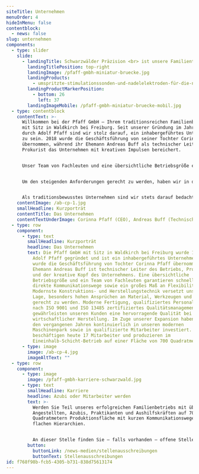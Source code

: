 ```yaml
---
siteTitle: Unternehmen
menuOrder: 4
hideInMenu: false
contentblock:
  - news: false
slug: unternehmen
components:
  - type: slider
    slide:
      - landingTitle: Schwarzwälder Präzision <br> ist unsere Familientradition.
        landingTitlePosition: top-right
        landingImage: /pfaff-gmbh-miniatur-bruecke.jpg
        landingProducts:
          - umspritzte-stimulationssonden-und-nadelelektroden-für-die-neurochirurgie
        landingProductMarkerPosition:
          - bottom: 26
            left: 37
        landingImageMobile: /pfaff-gmbh-miniatur-bruecke-mobil.jpg
  - type: contentblock
    contentText: >-
      Willkommen bei der Pfaff GmbH – Ihrem traditionsreichen Familienbetrieb
      mit Sitz in Waldkirch bei Freiburg. Seit unserer Gründung im Jahr 1991
      durch Adolf Pfaff sind wir stolz darauf, ein inhabergeführtes Unternehmen
      zu sein. 2018 wurde die Geschäftsführung von seiner Tochter Corinna Pfaff
      übernommen, während ihr Ehemann Andreas Buff als technischer Leiter und
      Prokurist das Unternehmen mit kreativen Impulsen bereichert.


      Unser Team von Fachleuten und eine übersichtliche Betriebsgröße ermöglichen uns schnelle und direkte Kommunikationswege sowie hohe Flexibilität. Dank modernster Konstruktions- und Herstellungstechnik erfüllen wir besonders hohe Ansprüche an Material, Werkzeuge und Maschinen. Unsere moderne Fertigung, qualifiziertes Personal und ein nach ISO 9001 und ISO 13485 zertifiziertes Qualitätsmanagement gewährleisten eine hervorragende Produktqualität bei wirtschaftlicher Herstellung.


      Um den steigenden Anforderungen gerecht zu werden, haben wir in den vergangenen Jahren kontinuierlich in unseren modernen Maschinenpark und in qualifizierte Mitarbeiter investiert. Heute sind wir stolz darauf, ein Team von über 17 Mitarbeitern zu beschäftigen, das im Eineinhalb-Schicht-Betrieb auf einer Fläche von 700 Quadratmetern unsere Produktion vorantreibt.


      Als traditionsbewusstes Unternehmen sind wir stets darauf bedacht, unsere Erfolgsgeschichte weiterzuführen und uns gleichzeitig neuen Herausforderungen zu stellen. Entdecken Sie unsere hochwertigen Produkte und erfahren Sie mehr über unsere Leidenschaft für Qualität und Innovation. Wir laden Sie herzlich ein, uns näher kennenzulernen und Teil unserer Erfolgsgeschichte zu werden. Kontaktieren Sie uns gerne für weitere Informationen.
    contentImage: /ab-cp-1.jpg
    smallHeadline: Kurzporträt
    contentTitle: Das Unternehmen
    contentTextUnderImage: C﻿orinna Pfaff (CEO), Andreas Buff (Technische Leitung)
  - type: row
    component:
      - type: text
        smallHeadline: Kurzporträt
        headline: Das Unternehmen
        text: Die Pfaff GmbH mit Sitz in Waldkirch bei Freiburg wurde 1991 von Herrn
          Adolf Pfaff gegründet und ist ein inhabergeführtes Unternehmen. 2018
          wurde die Geschäftsführung von Tochter Corinna Pfaff übernommen. Ihr
          Ehemann Andreas Buff ist technischer Leiter des Betriebs, Prokurist
          und der kreative Kopf des Unternehmens. Eine übersichtliche
          Betriebsgröße und ein Team von Fachleuten garantieren schnelle und
          direkte Kommunikationswege sowie ein großes Maß an Flexibilität.
          Modernste Konstruktions- und Herstellungstechnik versetzt uns in die
          Lage, besonders hohen Ansprüchen an Material, Werkzeugen und Maschinen
          gerecht zu werden. Moderne Fertigung, qualifiziertes Personal und ein
          nach ISO 9001 und ISO 13485 zertifiziertes Qualitätsmanagement
          gewährleisten unseren Kunden eine hervorragende Qualität bei
          wirtschaftlicher Herstellung. Im Zuge unserer Expansion haben wir in
          den vergangenen Jahren kontinuierlich in unseren modernen
          Maschinenpark sowie in qualifizierte Mitarbeiter investiert. Wir
          beschäftigen heute 17 Mitarbeiter und produzieren im
          Eineinhalb-Schicht-Betrieb auf einer Fläche von 700 Quadratmetern.
      - type: image
        image: /ab-cp-4.jpg
        imageAltText: ""
  - type: row
    component:
      - type: image
        image: /pfaff-gmbh-karriere-schwarzwald.jpg
      - type: text
        smallHeadline: Karriere
        headline: Azubi oder Mitarbeiter werden
        text: >-
          Werden Sie Teil unseres erfolgreichen Familienbetriebs mit über 17
          Angestellten, Azubis, Praktikanten und Aushilfskräften auf 700
          Quadratmetern Produktionsfläche mit kurzen Kommunikationswegen und
          flachen Hierarchien.


          An dieser Stelle finden Sie – falls vorhanden – offene Stellen. Wir freuen uns aber auch auf Ihre Initiativ-Bewerbung!
        button:
          buttonLink: /news-medien/stellenausschreibungen
          buttonText: Stellenausschreibungen
id: f768f98b-fcb5-4305-b731-838d75613174
---
```

